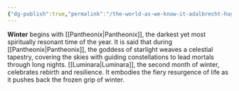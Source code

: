 ```yaml
---
{"dg-publish":true,"permalink":"/the-world-as-we-know-it-adalbrecht-hugh/seasons/winter/"}
---
```


**Winter** begins with [[Pantheonix\|Pantheonix]], the darkest yet most spiritually resonant time of the year. It is said that during [[Pantheonix\|Pantheonix]], the goddess of starlight weaves a celestial tapestry, covering the skies with guiding constellations to lead mortals through long nights. [[Luminara\|Luminara]], the second month of winter, celebrates rebirth and resilience. It embodies the fiery resurgence of life as it pushes back the frozen grip of winter.